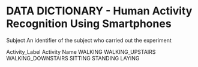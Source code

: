 # DATA DICTIONARY - Human Activity Recognition Using Smartphones

Subject
  An identifier of the subject who carried out the experiment

Activity_Label
  Activity Name
    WALKING
    WALKING_UPSTAIRS
    WALKING_DOWNSTAIRS
    SITTING
    STANDING
    LAYING

